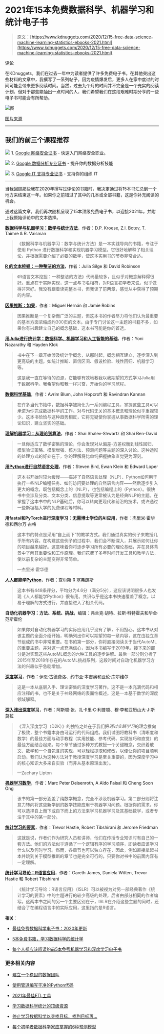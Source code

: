 # 2021年15本免费数据科学、机器学习和统计电子书

> 原文：[https://www.kdnuggets.com/2020/12/15-free-data-science-machine-learning-statistics-ebooks-2021.html](https://www.kdnuggets.com/2020/12/15-free-data-science-machine-learning-statistics-ebooks-2021.html)

[评论](#comments)

在KDnuggets，我们在过去一年中为读者提供了许多免费电子书。在其他突出这些材料的文章中，我撰写了一系列帖子，因为疫情爆发后，更多人在家中度过的时间可能会带来更多阅读时间。当然，过去九个月的时间并不完全是一个充实的阅读计划，但对于那些能抽出一点时间的人，我们希望我们在这段艰难时期分享的一些电子书可能会有所帮助。

![图](../Images/59a136278b8c7cd5b087089382fcd08b.png)

[图片来源](http://www.jessicascottauthor.com/why-free-books-dont-sell-books/)

* * *

## 我们的前三个课程推荐

![](../Images/0244c01ba9267c002ef39d4907e0b8fb.png) 1\. [Google 网络安全证书](https://www.kdnuggets.com/google-cybersecurity) - 快速入门网络安全职业。

![](../Images/e225c49c3c91745821c8c0368bf04711.png) 2\. [Google 数据分析专业证书](https://www.kdnuggets.com/google-data-analytics) - 提升你的数据分析技能

![](../Images/0244c01ba9267c002ef39d4907e0b8fb.png) 3\. [Google IT 支持专业证书](https://www.kdnuggets.com/google-itsupport) - 支持你的组织 IT

* * *

当我回顾那些我在2020年撰写过评论的书籍时，我决定通过将15本书汇总到一个地方来结束这一年。如果你之前错过了其中的几本或全部书籍，这是你补充阅读的机会。

通过这篇文章，我们再次随机呈现了15本顶级免费电子书，以迎接2021年，并附上我原始评论中的文本选择。

**[数据科学与机器学习：数学与统计方法](https://acems.org.au/data-science-machine-learning-book-available-download)**，作者：D.P. Kroese, Z.I. Botev, T. Taimre & R. Vaisman

> 《数据科学与机器学习：数学与统计方法》是一本实践导向的书籍，专注于使用 Python 进行数据科学和实现机器学习模型。它很好地解释了相关理论，并根据需要介绍了必要的数学，使这本实用书的节奏非常合适。

**[R 的文本挖掘：一种整洁的方法](https://www.tidytextmining.com/index.html)**，作者：Julia Silge 和 David Robinson

> 《R语言文本挖掘：一种整洁的方法》代码量较多，且似乎对概念解释得很好。重点在于实际实现，这一点与书名相符，对R语言初学者来说，似乎做得非常好。我没有跟着读完整本书，但我读了前两章，感觉从中获得了预期的内容。

**[因果推断：如果](https://www.hsph.harvard.edu/miguel-hernan/causal-inference-book/)**，作者：Miguel Hernán 和 Jamie Robins

> 因果推断是一个复杂而广泛的主题，但这本书的作者尽力将他们认为最重要的基本方面浓缩成约300页的文本。由于专门讨论这一主题的书籍不多，如果你有兴趣建立自己的概念基础，这本书可能是你的首选。

**[用Julia进行统计学：数据科学、机器学习和人工智能的基础](https://statisticswithjulia.org/StatisticsWithJuliaDRAFT.pdf)**，作者：Yoni Nazarathy 和 Hayden Klok

> 书中在下一章开始涉及统计学概念，从那时起，概念相互建立，逐步深入到更高级的主题，如统计推断、置信区间、假设检验、线性回归、机器学习等。
> 
> 这是我一直在等待的资源，它能够有效地教我以我期望的方式学习Julia用于数据科学。我希望你和我一样兴奋，开始你的学习旅程。

**[数据科学基础](https://www.cs.cornell.edu/jeh/book%20no%20so;utions%20March%202019.pdf)**，作者：Avrim Blum, John Hopcroft 和 Ravindran Kannan

> 在许多当代书籍中，数据科学被简化为一系列编程工具，掌握这些工具可以承诺为你完成数据科学的工作。对与代码无关的基本概念和理论似乎重视较少。这本书恰恰与这种趋势相反，它将无疑使你掌握从事数据科学所需的理论知识，建立坚实的基础。

**[理解机器学习：从理论到算法](https://www.cse.huji.ac.il/~shais/UnderstandingMachineLearning/index.html)**，作者：Shai Shalev-Shwartz 和 Shai Ben-David

> 一旦你适应了数学密集的理论，你会发现对从偏差-方差权衡到线性回归、模型验证策略、模型增强、核方法、预测问题等主题的深入讨论。这种透彻的处理方式的好处在于，你的理解将比单纯把握抽象直觉更为深刻。

**[用Python进行自然语言处理](https://www.nltk.org/book/)**，作者：Steven Bird, Ewan Klein 和 Edward Loper

> 这本书开始时较为缓慢——描述了自然语言处理（NLP）、Python如何用于执行一些NLP编程任务、如何访问要处理的自然语言内容——然后逐步引入更大的概念，既包括概念上的（NLP），也包括编程上的（Python）。很快书中会涉及分类、文本分类、信息提取等更常被认为是经典NLP的主题。在掌握了这本书中的NLP基础后，你可以转向更现代和前沿的技术，或许通过一些斯坦福大学的免费课程等材料。

**用fastai和PyTorch进行深度学习：无需博士学位的AI应用**，作者：杰里米·霍华德和西尔万·古格

> 这本书的特点是采用“自上而下”的教学方式。我们通过真实的例子来教授几乎所有内容。在构建这些例子的过程中，我们会不断深入，并展示如何让你的项目越来越好。这意味着你将逐步学习所有必要的理论基础，并在具体背景中了解其重要性和工作原理。我们花费了多年时间开发工具和教学方法，使以前复杂的主题变得非常简单。
> 
> —杰里米·霍华德

**[人人都能学Python](https://www.py4e.com/book.php)**，作者：查尔斯·R·塞弗朗斯

> 这本书有448条评分，平均分为4.6分（满分5分），这应该说明很多人也发现《人人都能学Python》很有用。共识似乎是这本书快速覆盖了概念，以易于理解的方式进行，并直接进入了相关代码。

**自动化机器学习：方法、系统、挑战**，编辑：弗兰克·胡特、拉斯·科特霍夫和华金·范斯霍伦

> 如果你对自动化机器学习的实际应用几乎没有了解，不用担心。这本书从对该主题的全面介绍开始，明确列出你可以期望的每一章内容，这在由独立章节组成的书中非常重要。在书的第一部分，你将直接阅读关于当代AutoML的重要主题，并对这一点充满信心，因为本书编写于2019年。接下来的部分是对实现这些AutoML概念的六种工具的逐步讲解。最后一部分则分析了2015年至2018年存在的AutoML挑战系列，这段时间对自动化机器学习方法的兴趣似乎急剧增加。

**[深度学习](https://www.deeplearningbook.org/)**，作者：伊恩·古德费洛、约书亚·本吉奥和亚伦·库尔维尔

> 这是一本从底层入手、理论密集的深度学习著作。这不是一本充满代码和相应注释的书，也不是关于神经网络的表面性概述。这是一本基于数学的深度领域解释。

**[深入浅出深度学习](https://d2l.ai/)**，作者：阿斯顿·张、扎卡里·C·利普顿、穆·李和亚历山大·J·斯莫拉

> 《深入深度学习（D2K）》的独特之处在于我们把*通过实践学习*的理念推向了极致，整个书籍本身由可运行的代码组成。我们试图将教科书（清晰度和数学）的最佳方面与动手教程（实用技能、参考代码、实现技巧和直觉）的最佳方面结合起来。每个章节通过多种方式教授一个关键概念，交织着散文、数学和一个自包含的实现，可以轻松提取和修改，以便让你的项目顺利启动。我们认为这种方法对于教授深度学习是至关重要的，因为深度学习中的核心知识大多来自实验（而非从基本原理出发）。
> 
> —Zachary Lipton

**[机器学习数学](https://mml-book.com/)**，作者：Marc Peter Deisenroth, A Aldo Faisal 和 Cheng Soon Ong

> 该书的第一部分涵盖了纯数学概念，完全不涉及机器学习。第二部分则将注意力转向将这些新学到的数学技能应用于机器学习问题。根据你的需求，你可以选择自上而下或自下而上的方法来学习机器学习及其基础数学，或者专注于其中的某一部分。

**[统计学习的要素](https://web.stanford.edu/~hastie/Papers/ESLII.pdf)**，作者：Trevor Hastie, Robert Tibshirani 和 Jerome Friedman

> 这就是说，作者们作为研究人员和讲师，他们在传授专业知识时有自己的一套方法。他们的方法似乎遵循了一个逻辑有序的学习顺序，即读者应该学习什么以及何时学习。然而，各章节也可以独立存在，因此，例如直接拿起书本并跳到关于模型推断的章节也是完全可行的，只要你对书中的前面内容有一定理解。

**[统计学习导论：R语言应用](https://statlearning.com/ISLR%20Seventh%20Printing.pdf)**，作者：Gareth James, Daniela Witten, Trevor Hastie 和 Robert Tibshirani

> 《统计学习导论：R语言应用》（ISLR）可以被视为对另一部经典著作《统计学习的要素》中的主题进行的较少高级的处理，后者由部分相同的作者编写。这两本书之间的另一个主要区别在于，ISLR在介绍这些主题的同时，还结合了在编程语言中的实际应用，这里指的是R语言。

**相关**：

+   [最佳免费数据科学电子书：2020年更新](/2020/09/best-free-data-science-ebooks-2020-update.html)

+   [5本免费书籍，学习数据科学的统计学](/2020/12/5-free-books-learn-statistics-data-science.html)

+   [每个人都应该阅读的前5本免费机器学习和深度学习电子书](/2020/11/top-5-free-machine-learning-deep-learning-ebooks.html)

### 更多相关内容

+   [建立一个稳固的数据团队](https://www.kdnuggets.com/2021/12/build-solid-data-team.html)

+   [使用管道编写干净的Python代码](https://www.kdnuggets.com/2021/12/write-clean-python-code-pipes.html)

+   [2021年最佳ETL工具](https://www.kdnuggets.com/2021/12/mozart-best-etl-tools-2021.html)

+   [学习数据科学统计的顶级资源](https://www.kdnuggets.com/2021/12/springboard-top-resources-learn-data-science-statistics.html)

+   [停止学习数据科学以寻找目标，找到目标再…](https://www.kdnuggets.com/2021/12/stop-learning-data-science-find-purpose.html)

+   [每个初学者数据科学家应掌握的6种预测模型](https://www.kdnuggets.com/2021/12/6-predictive-models-every-beginner-data-scientist-master.html)
